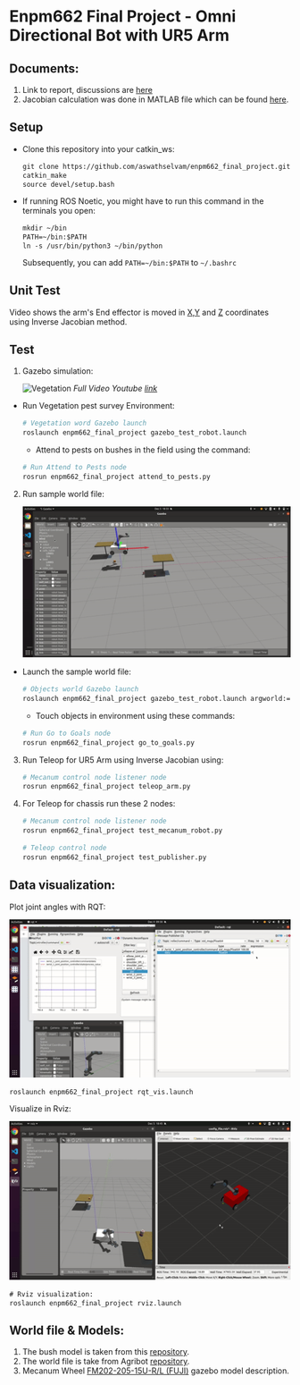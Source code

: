 # Enpm662 Final Project - Omni Directional Bot with UR5 Arm

## Documents:
1. Link to report, discussions are [here](https://drive.google.com/drive/folders/1Rp32GsWSPNQBrzzu0iJeZsF_Ti1MLDRo?usp=sharing)
2. Jacobian calculation was done in MATLAB file which can be found [here](assets/).

## Setup
 - Clone this repository into your catkin_ws:
    ```
    git clone https://github.com/aswathselvam/enpm662_final_project.git
    catkin_make
    source devel/setup.bash
    ```

 - If running ROS Noetic, you might have to run this command in the terminals you open:
    ```
    mkdir ~/bin
    PATH=~/bin:$PATH
    ln -s /usr/bin/python3 ~/bin/python
    ```
    Subsequently, you can add `PATH=~/bin:$PATH` to `~/.bashrc`

## Unit Test
Video shows the arm's End effector is moved in [X,Y](https://youtu.be/7pDdwMx3wy0) and [Z](https://youtu.be/ckWtDDp8nYo) coordinates using Inverse Jacobian method. 

## Test

1. Gazebo simulation:

    ![Vegetation](assets/vegetation.gif)
    *Full Video Youtube [link](https://youtu.be/qoDo5TzVyWU)*


- Run Vegetation pest survey Environment:
  ``` bash
  # Vegetation word Gazebo launch
  roslaunch enpm662_final_project gazebo_test_robot.launch
  ```
  - Attend to pests on bushes in the field using the command:
  ```bash
  # Run Attend to Pests node
  rosrun enpm662_final_project attend_to_pests.py
  ```


2. Run sample world file:


    ![Object world](assets/3goals.gif)
  
  
 - Launch the sample world file:
   ```bash
   # Objects world Gazebo launch
   roslaunch enpm662_final_project gazebo_test_robot.launch argworld:=objects
   ```

   - Touch objects in environment using these commands:
   ```bash
   # Run Go to Goals node
   rosrun enpm662_final_project go_to_goals.py
   ```

3. Run Teleop for UR5 Arm using Inverse Jacobian using:
    ```bash
    # Mecanum control node listener node
    rosrun enpm662_final_project teleop_arm.py
    ```



4. For Teleop for chassis run these 2 nodes:
    ```bash
    # Mecanum control node listener node
    rosrun enpm662_final_project test_mecanum_robot.py
    ```

    ```bash
    # Teleop control node
    rosrun enpm662_final_project test_publisher.py
    ```

## Data visualization:
Plot joint angles with RQT:

![Rviz](assets/PID.gif)
```
roslaunch enpm662_final_project rqt_vis.launch  
```

Visualize in Rviz:

![Rviz](assets/rviz.gif)
```
# Rviz visualization:
roslaunch enpm662_final_project rviz.launch
```

## World file & Models:
1. The bush model is taken from this [repository](https://github.com/kubja/gazebo-vegetation).
2. The world file is take from Agribot [repository](https://github.com/PRBonn/agribot).
3. Mecanum Wheel [FM202-205-15U-R/L (FUJI)](http://www.fuji-bearing.com/japanese/products/conveyor/conveyor0408.html)
gazebo model description.
